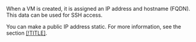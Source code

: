 When a VM is created, it is assigned an IP address and hostname (FQDN). This data can be used for SSH access.

You can make a public IP address static. For more information, see the section [[!TITLE]](../compute/operations/vm-control/vm-set-static-ip.md).

